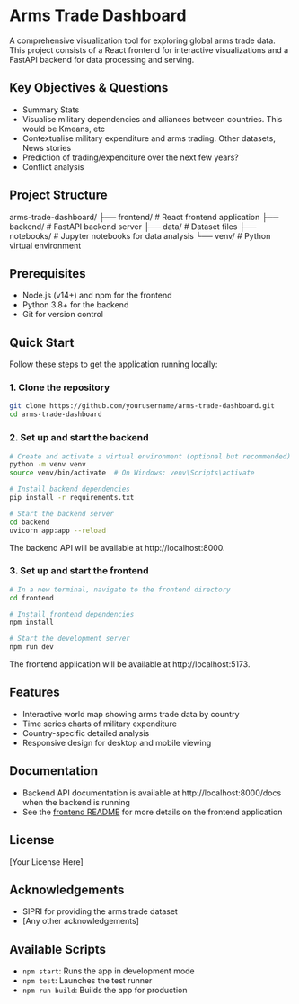 # Arms Trade Dashboard

A comprehensive visualization tool for exploring global arms trade data. This project consists of a React frontend for interactive visualizations and a FastAPI backend for data processing and serving.

## Key Objectives & Questions

- Summary Stats
- Visualise military dependencies and alliances between countries. This would be Kmeans, etc
- Contextualise military expenditure and arms trading. Other datasets, News stories
- Prediction of trading/expenditure over the next few years?
- Conflict analysis

## Project Structure

arms-trade-dashboard/
├── frontend/ # React frontend application
├── backend/ # FastAPI backend server
├── data/ # Dataset files
├── notebooks/ # Jupyter notebooks for data analysis
└── venv/ # Python virtual environment

## Prerequisites

- Node.js (v14+) and npm for the frontend
- Python 3.8+ for the backend
- Git for version control

## Quick Start

Follow these steps to get the application running locally:

### 1. Clone the repository

```bash
git clone https://github.com/yourusername/arms-trade-dashboard.git
cd arms-trade-dashboard
```

### 2. Set up and start the backend

```bash
# Create and activate a virtual environment (optional but recommended)
python -m venv venv
source venv/bin/activate  # On Windows: venv\Scripts\activate

# Install backend dependencies
pip install -r requirements.txt

# Start the backend server
cd backend
uvicorn app:app --reload
```

The backend API will be available at http://localhost:8000.

### 3. Set up and start the frontend

```bash
# In a new terminal, navigate to the frontend directory
cd frontend

# Install frontend dependencies
npm install

# Start the development server
npm run dev
```

The frontend application will be available at http://localhost:5173.

## Features

- Interactive world map showing arms trade data by country
- Time series charts of military expenditure
- Country-specific detailed analysis
- Responsive design for desktop and mobile viewing

## Documentation

- Backend API documentation is available at http://localhost:8000/docs when the backend is running
- See the [frontend README](./frontend/README.md) for more details on the frontend application

## License

[Your License Here]

## Acknowledgements

- SIPRI for providing the arms trade dataset
- [Any other acknowledgements]

## Available Scripts

- `npm start`: Runs the app in development mode
- `npm test`: Launches the test runner
- `npm run build`: Builds the app for production
